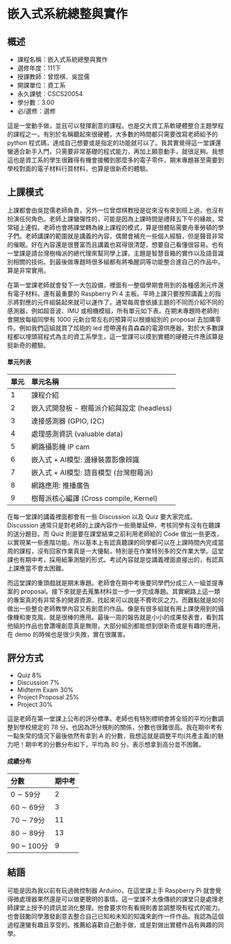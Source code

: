 # 嵌入式系統總整與實作
## 概述
- 課程名稱：嵌入式系統總整與實作
- 選修年度：111下
- 授課教師：曾煜棋、吳昆儒
- 開課單位：資工系   
- 永久課號：CSCS20054
- 學分數：3.00
- 必/選修：選修

這是一堂動手做，並且可以發揮創意的課程。也是交大資工系軟硬體整合主題學程的課程之一。有別於名稱聽起來很硬體，大多數的時間都只需要改寫老師給予的 python 程式碼，達成自己想要或是指定的功能就可以了。我其實覺得這一堂課還蠻適合新手入門，只需要非常基礎的程式能力，再加上願意動手，就很足夠。我想這也是資工系的學生很難得有機會接觸到那麼多的電子零件，期末專題甚至需要到學校對面的電子材料行買材料，也算是很新奇的體驗。

## 上課模式
上課都會由吳昆儒老師負責，另外一位曾煜棋教授是從來沒有來到班上過，也沒有扮演任何角色。老師上課蠻彈性的，可能是因為上課時間是禮拜五下午的緣故，常常碰上連假。老師也會將課堂轉為線上課程的模式，算是很體貼需要舟車勞頓的學子們。老師講課的範圍就是講義的內容，偶爾會補充一些個人經驗，但是聲音非常的催眠。好在內容還是很豐富而且講義也寫得很清楚，想要自己看懂很容易。也有一堂課是請台灣樹梅派的總代理來幫同學上課，主題是智慧音箱的實作以及語音識別相關的技術。到最後做專題時很多組都有將喚醒詞等功能整合進自己的作品中。算是非常實用。

在第一堂課老師就會發下一大包設備，裡面有一整個學期會用到的各種感測元件還有電子材料。還有最重要的 Raspberry Pi 4 主板。平時上課只要按照講義上的指示將對應的元件組裝起來就可以運作了。通常每周會依據主題的不同而介紹不同的感測器，例如超音波、IMU 或相機模組，所有單元如下表。在期末專題時老師則會開放每組同學有 1000 元新台幣左右的預算可以根據組別的 proposal 去加購零件。例如我們這組就買了炫砲的 led 燈帶還有貴森森的電源供應器。對於大多數課程都以埋頭寫程式為主的資工系學生，這一堂課可以摸到實體的硬體元件應該算是挺新奇的體驗。

#### 單元列表

單元 | 單元名稱
--------|:-----
1| 課程介紹
2| 嵌入式開發板 - 樹莓派介紹與設定 (headless)
3| 連接感測器 (GPIO, I2C)
4| 處理感測資訊 (valuable data)
5| 網路攝影機 IP cam
6| 嵌入式 + AI模型: 邊緣裝置影像辨識
7| 嵌入式 + AI模型: 語音模型 (台灣樹莓派)
8| 網路應用: 推播廣告
9| 樹莓派核心編譯 (Cross compile, Kernel)

在每一堂課的講義裡面都會有一些 Discussion 以及 Quiz 要大家完成。 Discussion 通常只是對老師的上課內容作一些簡單延伸，考核同學有沒有在聽課的送分題目。而 Quiz 則是要在課堂結束之前利用老師給的 Code 做出一些更改，以實現某一些進階功能。所以基本上有認真聽課的同學都可以在上課時間內完成當周的課程，沒有回家作業真是一大優點，特別是在作業特別多的交作業大學。這堂課也有期中考，採用紙筆測驗的形式。考試內容就是從講義裡面直接出的，有認真上課應當不會太困難。

而這堂課的重頭戲就是期末專題。老師會在期中考後要同學們分成三人一組並提專案的 proposal。接下來就是去蒐集材料並一步一步完成專題。其實網路上這一類的專案真的有非常多的開源資源，找起來可以說是不費吹灰之力。而難點就是如何做出一些整合老師教學內容又有創意的作品。像是有很多組就有用上課使用到的攝像機和麥克風，就是很棒的應用。最後一周的報告就是小小的成果發表會，看到其他組的作品也會讚嘆創意真是無限，大部分組別都能想到很新奇或是有趣的應用，在 demo 的時候也是很少失敗，實在很厲害。


## 評分方式

- Quiz 8%
- Discussion 7%
- Midterm Exam 30%
- Project Proposal 25%
- Project 30%

這是老師在第一堂課上公布的評分標準。老師也有特別標明會將全班的平均分數調整到學校規定的 78 分。也因為評分規則的關係，分數也很難很高。我在期中考有一點失常的情況下最後依然有拿到 A 的分數，我想這就是調整平均(共產主義)的魅力吧！期中考的分數分布如下，平均為 80 分，表示想拿到高分並不困難。

#### 成績分布

分數 | 期中考 
:------|:-----
0 ∼ 59分     | 2   
60 ∼ 69分    | 3 　 
70 ∼ 79分    | 11 　
80 ∼ 89分    | 13　 
90 ~ 100分 | 9

## 結語

可能是因為我以前有玩過微控制器 Arduino，在這堂課上手 Raspberry Pi 就會覺得微處理器果然還是可以做更聰明的事情。這一堂課不太像傳統的課堂只是處理老師課堂上授予的資訊並消化整理。他會要求你有看規則書並調整現有程式的能力。也會鼓勵同學激發創意去整合自己已知和未知的知識來創作一件作品。我認為這個過程還蠻有趣且享受的。推薦給喜歡自己動手做，或是對做出實體作品有興趣的同學。




